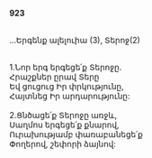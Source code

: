 **923**

\
 ...Երգենք ալելուիա (3), Տերոջ(2)

\
1.Նոր երգ երգեցե՛ք Տերոջը.\
Հրաշքներ ըրավ Տերը\
Եվ ցուցուց Իր փրկությունը,\
Հայտնեց Իր արդարությունը:\
\
2.Ցնծացե՛ք Տերոջը առջև,\
Սաղմոս երգեցե՛ք քնարով,\
Ուրախությամբ փառաբանեցե՛ք\
Փողերով, շեփորի ձայնով:

